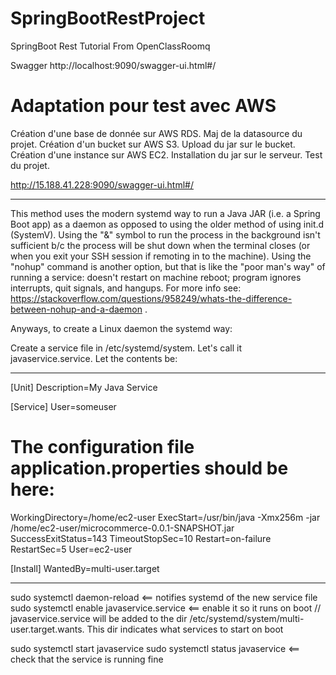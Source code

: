 # SpringBootRestProject
SpringBoot Rest Tutorial From OpenClassRoomq

Swagger
http://localhost:9090/swagger-ui.html#/

# Adaptation pour test avec AWS

Création d'une base de donnée sur AWS RDS.
Maj de la datasource du projet.
Création d'un bucket sur AWS S3. Upload du jar sur le bucket.
Création d'une instance sur AWS EC2. Installation du jar sur le serveur.
Test du projet. 

http://15.188.41.228:9090/swagger-ui.html#/

********************************************************

This method uses the modern systemd way to run a Java JAR (i.e. a Spring Boot app) as a daemon as opposed to using the older method of using init.d (SystemV). Using the "&" symbol to run the process in the background isn't sufficient b/c the process will be shut down when the terminal closes (or when you exit your SSH session if remoting in to the machine). Using the "nohup" command is another option, but that is like the "poor man's way" of running a service: doesn't restart on machine reboot; program ignores interrupts, quit signals, and hangups. For more info see: https://stackoverflow.com/questions/958249/whats-the-difference-between-nohup-and-a-daemon .

Anyways, to create a Linux daemon the systemd way:

Create a service file in /etc/systemd/system. Let's call it javaservice.service. Let the contents be:

------ 

[Unit]
Description=My Java Service

[Service]
User=someuser
# The configuration file application.properties should be here:
WorkingDirectory=/home/ec2-user
ExecStart=/usr/bin/java -Xmx256m -jar /home/ec2-user/microcommerce-0.0.1-SNAPSHOT.jar
SuccessExitStatus=143
TimeoutStopSec=10
Restart=on-failure
RestartSec=5
User=ec2-user

[Install]
WantedBy=multi-user.target

------

sudo systemctl daemon-reload	<== notifies systemd of the new service file
sudo systemctl enable javaservice.service		<== enable it so it runs on boot
// javaservice.service will be added to the dir /etc/systemd/system/multi-user.target.wants. This dir indicates what services to start on boot

sudo systemctl start javaservice
sudo systemctl status javaservice   <== check that the service is running fine

